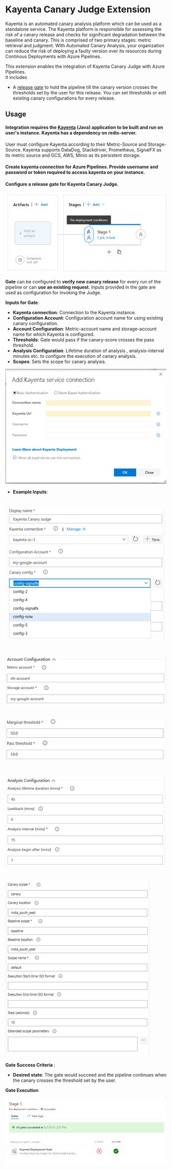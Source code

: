 # Kayenta Canary Judge Extension

Kayenta is an automated canary analysis platform which can be used as a standalone service. The Kayenta platform is responsible for assessing the risk of a canary release and checks for significant degradation between the baseline and canary. This is comprised of two primary stages: metric retrieval and judgment.
With Automated Canary Analysis, your organization can reduce the risk of deploying a faulty version over its resources during Continous Deployments with Azure Pipelines. 

This extension enables the integration of Kayenta Canary Judge with Azure Pipelines.                                                 
It includes 
- A [release gate](https://docs.microsoft.com/en-us/azure/devops/pipelines/release/approvals/gates?view=vsts) to hold the pipeline till the canary version crosses the thresholds set by the user for this release. You can set thresholds or edit existing canary configurations for every release.                     


## Usage
#### Integration requires the [Kayenta](https://github.com/spinnaker/kayenta) (Java) application to be built and run on user's instance. Kayenta has a dependency on redis-server.   
   
User must configure Kayenta according to their Metric-Source and Storage-Source. Kayenta supports DataDog, Stackdriver, Prometheus, SignalFX as its metric source and GCS, AWS, Minio as its persistent storage. 

#### Create kayenta connection for Azure Pipelines. Provide username and password or token required to access kayenta on your instance.

#### Configure a release gate for Kayenta Canary Judge.

![Release definition](images/release_definition.png)

**Gate** can be configured to **verify new canary release** for every run of the pipeline or can **use an existing request**.
Inputs provided in the gate are used as configuration for invoking the Judge.

 **Inputs for Gate**:
- **Kayenta connection**: Connection to the Kayenta instance.
- **Configuration Account**: Configuration account name for using existing canary configuration.
- **Account Configuration**: Metric-account name and storage-account name for which Kayenta is configured.
- **Thresholds**: Gate would pass if the canary-score crosses the pass threshold.
- **Analysis Configuration**: Lifetime duration of analysis , analysis-interval minutes etc. to configure the execution of canary analysis.
- **Scopes**: Sets the scope for canary analysis.

![Kayenta connection](images/kayenta_connection.png)

- **Example Inputs**:


![Input basic](images/input_basic.png)
=====================================================
![Input Account](images/input_account.png)
=====================================================
![Input Threshold](images/input_threshold.png)
=====================================================
![Input Analysis Configuration](images/input_analysisconfig.png)
=====================================================
![Input Scopes](images/input_scopes.png)
=====================================================
**Gate Success Criteria** :
- **Desired state**: The gate would succeed and the pipeline continues when the canary crosses the threshold set by the user.

**Gate Execution**

![GATE EXECUTION](images/gate_execution.png)




